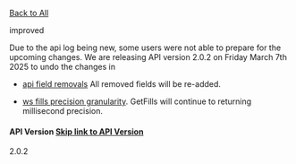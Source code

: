 [Back to All](https://trading-api.readme.io/changelog)

improved

Due to the api log being new, some users were not able to prepare for the upcoming changes. We are releasing API version 2.0.2 on Friday March 7th 2025 to undo the changes in

- [api field removals](https://trading-api.readme.io/changelog/removed-fields) All removed fields will be re-added.

- [ws fills precision granularity](https://trading-api.readme.io/changelog/millisecond-precision). GetFills will continue to returning millisecond precision.


#### API Version   [Skip link to API Version](https://trading-api.readme.io/changelog/undo-version-201-changes\#api-version)

2.0.2